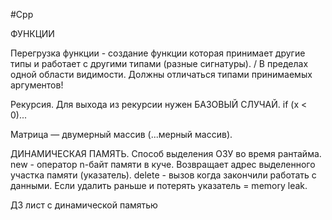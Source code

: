 #Cpp

ФУНКЦИИ

Перегрузка функции - создание функции которая принимает другие типы и работает с другими типами (разные сигнатуры). / В пределах одной области видимости.
Должны отличаться типами принимаемых аргументов!

Рекурсия.
Для выхода из рекурсии нужен БАЗОВЫЙ СЛУЧАЙ.
if (x < 0)...

Матрица — двумерный массив (...мерный массив).

ДИНАМИЧЕСКАЯ ПАМЯТЬ.
Способ выделения ОЗУ во время рантайма.
new - оператор n-байт памяти в куче. Возвращает адрес выделенного участка памяти (указатель).
delete - вызов когда закончили работать с данными. Если удалить раньше и потерять указатель = memory leak.

ДЗ
лист с динамической памятью



